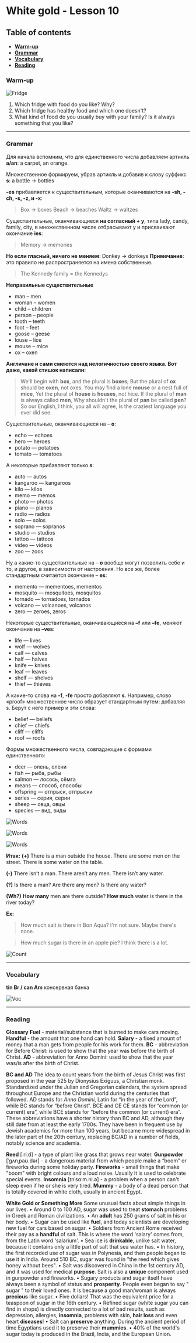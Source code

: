 # White gold - Lesson 10



## Table of contents

- [**Warm-up**](#warmup)
- [**Grammar**](#grammar)
- [**Vocabulary**](#vocabulary)
- [**Reading**](#reading)



### Warm-up <a name="warmup"></a>

![Fridge](fridge.jpg)



1. Which fridge with food do you like? Why?
2. Which fridge has healthy food and which one doesn't?
3. What kind of food do you usually buy with your family? Is it always something that you like?



---




### Grammar <a name="grammar"></a> 

Для начала вспомним, что для единственного числа добавляем артикль **a/an**: a carpet, an orange.

Множественное формируем, убрав артикль и добавив к слову суффикс **s**: a bottle -> bottles



**-es** прибавляется к существительным, которые оканчиваются на **-sh, -ch, -s, -z, и -x**:

> Box -> boxes
> Beach -> beaches
> Waltz -> waltzes



Существительные, оканчивающиеся **на согласный + y**, типа lady, candy, family, city, в множественном числе отбрасывают y и присваивают окончание **ies**:

> Memory -> memories 



**Но если гласный, ничего не меняем**:
Donkey -> donkeys
**Примечание**: это правило не распространяется на имена собственные.

> The Kennedy family = the Kennedys 



**Неправильные существительные**

- man – men
- woman – women
- child – children
- person – people
- tooth – teeth
- foot – feet
- goose – geese
- louse – lice
- mouse – mice
- ox – oxen



**Англичане и сами смеются над нелогичностью своего языка. Вот даже, какой стишок написали:**

> We'll begin with **box**, and the plural is **boxes**;
> But the plural of **ox** should be **oxen**, not oxes.
> You may find a lone **mouse** or a nest full of **mice**,
> Yet the plural of **house** is **houses**, not hice.
> If the plural of **man** is always called **men**,
> Why shouldn't the plural of **pan** be called **pen**?
> So our English, I think, you all will agree,
> Is the craziest language you ever did see.



Существительные, оканчивающиеся на – **o**:

- echo — echoes
- hero — heroes
- potato — potatoes
- tomato — tomatoes



А некоторые прибавляют только **s**:
- auto — autos
- kangaroo — kangaroos
- kilo — kilos
- memo — memos
- photo — photos
- piano — pianos
- radio — radios
- solo — solos
- soprano — sopranos
- studio — studios
- tattoo — tattoos
- video — videos
- zoo — zoos



Ну а какие-то существительные на – **о** вообще могут позволить себе и то, и другое, в зависимости от настроения. Но все же, более стандартным считается окончание – **es**:
- memento — mementoes, mementos
- mosquito — mosquitoes, mosquitos
- tornado — tornadoes, tornados
- volcano — volcanoes, volcanos
- zero — zeroes, zeros



Некоторые существительные, оканчивающиеся на **–f** или **–fe**, меняют окончание на **–ves**:
- life — lives
- wolf — wolves
- calf — calves
- half — halves
- knife — knives
- leaf — leaves
- shelf — shelves
- thief — thieves



А какие-то слова на **-f**, **-fe** просто добавляют **s**.
Например, слово «proof» множественное число образует стандартным путем: добавляя s. Берут с него пример и эти слова:
- belief — beliefs
- chief — chiefs
- cliff — cliffs
- roof — roofs



Формы множественного числа, совпадающие с формами единственного:
- deer — олень, олени
- fish — рыба, рыбы
- salmon — лосось, сёмга
- means — способ, способы
- offspring — отпрыск, отпрыски
- series — серия, серии
- sheep — овца, овцы
- species — вид, виды 



![Words](1.png)



![Words](2.png)



![Words](3.png)



**Итак:**
**(+)** There is a man outside the house.
There are some men on the street.
There is some water on the table.

**(-)** There isn’t a man.
There aren’t any men.
There isn’t any water.

**(?)** Is there a man?
Are there any men?
Is there any water?

**(Wh?)**
**How many** men are there outside?
**How much** water is there in the river today?



**Ex:**
> How much salt is there in Bon Aqua?
> I'm not sure. Maybe there's none.

> How much sugar is there in an apple pie?
> I think there is a lot.



![Count](count.png)



---



### Vocabulary <a name="vocabulary"></a> 



**tin Br / can Am** консервная банка

![Voc](voc.png)



---



### Reading <a name="reading"></a>

**Glossary**
**Fuel** - material/substance that is burned to make cars moving.
**Handful** - the amount that one hand can hold.
**Salary** - a fixed amount of money that a man gets from people for his work for them.
**BC** - abbreviation for Before Christ: is used to show that the year was before the birth of Christ.
**AD** - abbreviation for Anno Domini: used to show that the year was/is after the birth of Christ.



**BC and AD**
The idea to count years from the birth of Jesus Christ was first proposed in the year 525 by Dionysius Exiguus, a Christian monk. Standardized under the Julian and Gregorian calendars, the system spread throughout Europe and the Christian world during the centuries that followed. AD stands for *Anno Domini*, Latin for “in the year of the Lord”, while BC stands for “before Christ”.
BCE and CE
CE stands for “common (or current) era”, while BCE stands for “before the common (or current) era”. These abbreviations have a shorter history than BC and AD, although they still date from at least the early 1700s. They have been in frequent use by Jewish academics for more than 100 years, but became more widespread in the later part of the 20th century, replacing BC/AD in a number of fields, notably science and academia.



**Reed** [ riːd] - a type of plant like grass that grows near water.
**Gunpowder** [ˈɡʌnˌpaʊ.dər] - a dangerous material from which people make a “boom” or fireworks during some holiday party.
**Fireworks** - small things that make "boom" with bright colours and a loud noise. Usually it is used to celebrate special events.
**Insomnia** [ɪnˈsɑːm.ni.ə] - a problem when a person can't sleep even if he or she is very tired.
**Mummy** - a body of a dead person that is totally covered in white cloth, usually in ancient Egypt.



**White Gold or Something More**
Some unusual facts about simple things in our lives. 
• Around 0 to 100 AD, sugar was used to treat **stomach** problems in Greek and Roman civilizations.
• An **adult** has 250 grams of salt in his or her body.
• Sugar can be used like **fuel**, and today scientists are developing new fuel for cars based on sugar.
• Soldiers from Ancient Rome received their pay as a **handful** of salt. This is where the word 'salary' comes from, from the Latin word 'salarium'.
• Sea ice is **drinkable**, unlike salt water, because it contains only a little part of salt that sea water has.
• In history, the first recorded use of sugar was in Polynesia, and then people began to use it in India. Around 510 BC, sugar was found in "the reed which gives honey without bees".
• Salt was discovered in China in the 1st century AD, and it was used for medical **purpose**. Salt is also a **unique** component used in gunpowder and fireworks.
• Sugary products and sugar itself have always been a symbol of status and **prosperity**. People even began to say " sugar " to their loved ones. It is because a good man/woman is always **precious** like sugar.
• Five dollars! That was the equivalent price for a teaspoon of sugar in the 16th century.
• Refined sugar (white sugar you can find in shops) is directly connected to a lot of bad results, such as depression, allergies, **insomnia**, problems with skin, **hair loss** and even heart **diseases**!
• Salt can **preserve** anything. During the ancient period of time Egyptians used it to preserve their **mummies**.
• 40% of the world's sugar today is produced in the Brazil, India, and the European Union. 

